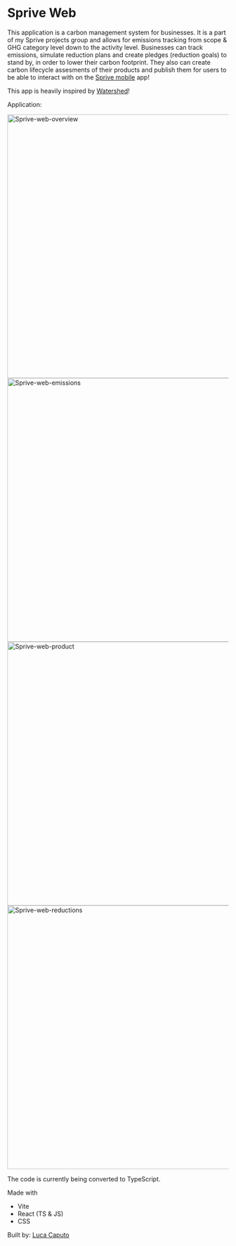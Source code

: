 # Sprive Web

This application is a carbon management system for businesses. It is a part of my Sprive projects group and allows for 
emissions tracking from scope & GHG category level down to the activity level. Businesses can track emissions, 
simulate reduction plans and create pledges (reduction goals) to stand by, in order to lower their carbon footprint. 
They also can create carbon lifecycle assesments of their products and publish them for users to be able to 
interact with on the [Sprive mobile](https://github.com/lucspt/sprive-mobile) app!

This app is heavily inspired by [Watershed](https://watershed.com)!

Application:

<img width="600" alt="Sprive-web-overview" src="https://github.com/lucspt/sprive-web/assets/149544385/28afdcbb-1154-46f0-b0b6-91b5347e0283">
<img width="600" alt="Sprive-web-emissions" src="https://github.com/lucspt/sprive-web/assets/149544385/98c4187e-32c8-4409-b982-76202efb99a7">
<img width="600" alt="Sprive-web-product" src="https://github.com/lucspt/sprive-web/assets/149544385/314d352e-4a76-4964-ba7f-fdcd5e82a7e5">
<img width="600" alt="Sprive-web-reductions" src="https://github.com/lucspt/sprive-web/assets/149544385/146a5b2b-446c-4191-ba7f-c668b9dee9d0">




The code is currently being converted to TypeScript.

Made with 
 - Vite
 - React (TS & JS)
 - CSS

Built by:
  [Luca Caputo](https://github.com/lucspt)
